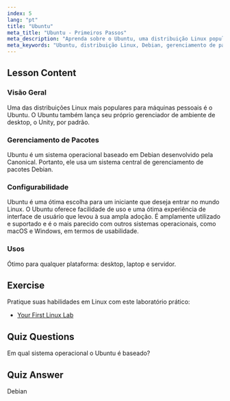 ```yaml
---
index: 5
lang: "pt"
title: "Ubuntu"
meta_title: "Ubuntu - Primeiros Passos"
meta_description: "Aprenda sobre o Ubuntu, uma distribuição Linux popular para iniciantes. Descubra seus recursos, gerenciamento de pacotes e por que é ótimo para uso em desktop e servidor."
meta_keywords: "Ubuntu, distribuição Linux, Debian, gerenciamento de pacotes, Linux para iniciantes, tutorial Ubuntu, guia Linux"
---
```


## Lesson Content

### Visão Geral

Uma das distribuições Linux mais populares para máquinas pessoais é o Ubuntu. O Ubuntu também lança seu próprio gerenciador de ambiente de desktop, o Unity, por padrão.

### Gerenciamento de Pacotes

Ubuntu é um sistema operacional baseado em Debian desenvolvido pela Canonical. Portanto, ele usa um sistema central de gerenciamento de pacotes Debian.

### Configurabilidade

Ubuntu é uma ótima escolha para um iniciante que deseja entrar no mundo Linux. O Ubuntu oferece facilidade de uso e uma ótima experiência de interface de usuário que levou à sua ampla adoção. É amplamente utilizado e suportado e é o mais parecido com outros sistemas operacionais, como macOS e Windows, em termos de usabilidade.

### Usos

Ótimo para qualquer plataforma: desktop, laptop e servidor.

## Exercise

Pratique suas habilidades em Linux com este laboratório prático:

- [Your First Linux Lab](https://labex.io/pt/labs/linux-your-first-linux-lab-270253)

## Quiz Questions

Em qual sistema operacional o Ubuntu é baseado?

## Quiz Answer

Debian
